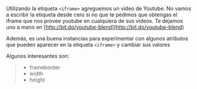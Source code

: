 Utilizando la etiqueta `<iframe>` agreguemos un video de Youtube. No vamos a escribir la etiqueta desde cero si no que te pedimos que obtengas el iframe que nos provee youtube en cualquiera de sus videos. Te dejamos uno a mano en [http://bit.do/youtube-blend](http://bit.do/youtube-blend)

Además, es una buena instancias para experimentar con algunos atributos que pueden aparecer en la etiqueta `<iframe>` y cambiar sus valores

Algunos interesantes son:

> * frameborder
> * width
> * height